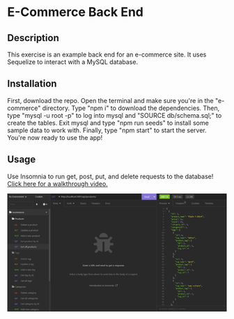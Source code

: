 # E-Commerce Back End

## Description

This exercise is an example back end for an e-commerce site. It uses Sequelize to interact with a MySQL database.

## Installation

First, download the repo. Open the terminal and make sure you're in the "e-commerce" directory. Type "npm i" to download the dependencies. Then, type "mysql -u root -p" to log into mysql and "SOURCE db/schema.sql;" to create the tables. Exit mysql and type "npm run seeds" to install some sample data to work with. Finally, type "npm start" to start the server. You're now ready to use the app!

## Usage

Use Insomnia to run get, post, put, and delete requests to the database! [Click here for a walkthrough video.](https://drive.google.com/file/d/1wPx0IpHw626o56L6p0Kxgu8na97tMJup/view)

![Insomnia showing routes to e-commerce](./Assets/e-commerce.png)


